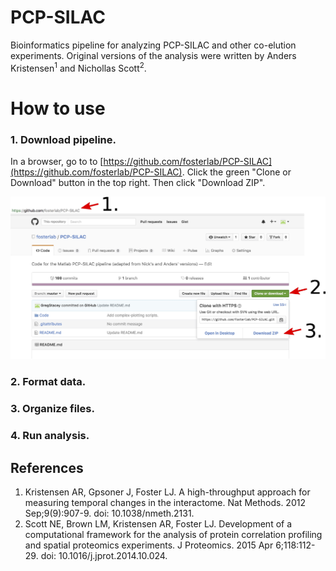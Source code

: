 # PCP-SILAC
Bioinformatics pipeline for analyzing PCP-SILAC and other co-elution experiments. Original versions of the analysis were written by Anders Kristensen<sup>1</sup> and Nichollas Scott<sup>2</sup>.


# How to use

### 1. Download pipeline.

In a browser, go to to [https://github.com/fosterlab/PCP-SILAC](https://github.com/fosterlab/PCP-SILAC). Click the green "Clone or Download" button in the top right. Then click "Download ZIP".

![Download pipeline from github](/ReadmeFigures/01download.jpg?raw=true)

### 2. Format data.

### 3. Organize files.

### 4. Run analysis.



## References

1. Kristensen AR, Gpsoner J, Foster LJ. A high-throughput approach for measuring temporal changes in the interactome. Nat Methods. 2012 Sep;9(9):907-9. doi: 10.1038/nmeth.2131.
2. Scott NE, Brown LM, Kristensen AR, Foster LJ. Development of a computational framework for the analysis of protein correlation profiling and spatial proteomics experiments. J Proteomics. 2015 Apr 6;118:112-29. doi: 10.1016/j.jprot.2014.10.024.
